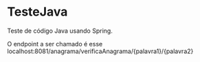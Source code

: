 # TesteJava
Teste de código Java usando Spring.

O endpoint a ser chamado é esse localhost:8081/anagrama/verificaAnagrama/{palavra1}/{palavra2}
